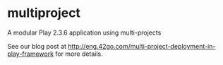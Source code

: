 multiproject
============

A modular Play 2.3.6 application using multi-projects

See our blog post at http://eng.42go.com/multi-project-deployment-in-play-framework for more details.
